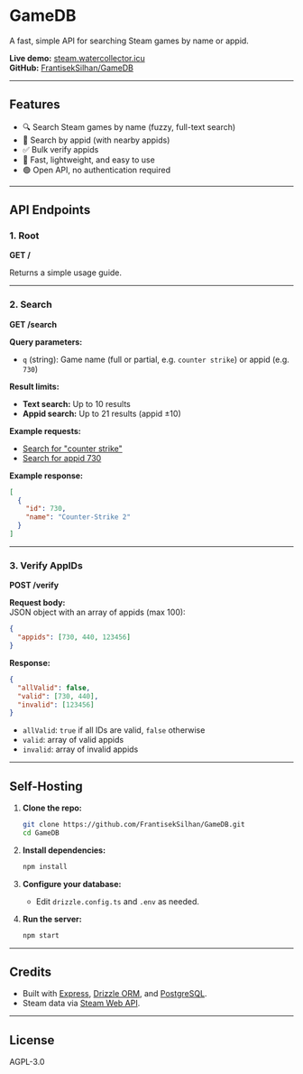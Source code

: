 # GameDB

A fast, simple API for searching Steam games by name or appid.

**Live demo:** [steam.watercollector.icu](https://steam.watercollector.icu/)  
**GitHub:** [FrantisekSilhan/GameDB](https://github.com/FrantisekSilhan/GameDB)

---

## Features

- 🔍 Search Steam games by name (fuzzy, full-text search)
- 🔢 Search by appid (with nearby appids)
- ✅ Bulk verify appids
- 🚀 Fast, lightweight, and easy to use
- 🟢 Open API, no authentication required

---

## API Endpoints

### 1. Root

**GET /**

Returns a simple usage guide.

---

### 2. Search

**GET /search**

**Query parameters:**

- `q` (string): Game name (full or partial, e.g. `counter strike`) or appid (e.g. `730`)

**Result limits:**

- **Text search:** Up to 10 results
- **Appid search:** Up to 21 results (appid ±10)

**Example requests:**

- [Search for "counter strike"](https://steam.watercollector.icu/search?q=counter%20strike)
- [Search for appid 730](https://steam.watercollector.icu/search?q=730)

**Example response:**

```json
[
  {
    "id": 730,
    "name": "Counter-Strike 2"
  }
]
```

---

### 3. Verify AppIDs

**POST /verify**

**Request body:**  
JSON object with an array of appids (max 100):

```json
{
  "appids": [730, 440, 123456]
}
```

**Response:**

```json
{
  "allValid": false,
  "valid": [730, 440],
  "invalid": [123456]
}
```

- `allValid`: `true` if all IDs are valid, `false` otherwise
- `valid`: array of valid appids
- `invalid`: array of invalid appids

---

## Self-Hosting

1. **Clone the repo:**

   ```sh
   git clone https://github.com/FrantisekSilhan/GameDB.git
   cd GameDB
   ```

2. **Install dependencies:**

   ```sh
   npm install
   ```

3. **Configure your database:**

   - Edit `drizzle.config.ts` and `.env` as needed.

4. **Run the server:**

   ```sh
   npm start
   ```

---

## Credits

- Built with [Express](https://expressjs.com/), [Drizzle ORM](https://orm.drizzle.team/), and [PostgreSQL](https://www.postgresql.org/).
- Steam data via [Steam Web API](https://partner.steamgames.com/doc/webapi_overview).

---

## License

AGPL-3.0